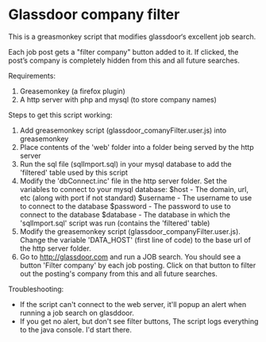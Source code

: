 # Glassdoor company filter

This is a greasmonkey script that modifies glassdoor‘s excellent job search.

Each job post gets a "filter company" button added to it. If clicked, the post’s company is completely hidden from this and all future searches.

Requirements:
1) Greasemonkey (a firefox plugin)
2) A http server with php and mysql (to store company names)

Steps to get this script working:
1) Add greasemonkey script (glassdoor_comanyFilter.user.js) into greasemonkey
2) Place contents of the 'web' folder into a folder being served by the http server
3) Run the sql file (sqlImport.sql) in your mysql database to add the 'filtered' table used by this script
4) Modify the 'dbConnect.inc' file in the http server folder. Set the variables to connect to your mysql database:
     $host - The domain, url, etc (along with port if not standard)
     $username - The username to use to connect to the database
     $password - The password to use to connect to the database
     $database - The database in which the 'sqlImport.sql' script was run (contains the 'filtered' table)
5) Modify the greasemonkey script (glassdoor_companyFilter.user.js).
     Change the variable 'DATA_HOST' (first line of code) to the base url of the http server folder.
6) Go to http://glassdoor.com and run a JOB search.
     You should see a button 'Filter company' by each job posting.
     Click on that button to filter out the posting's company from this and all future searches.

Troubleshooting:
- If the script can't connect to the web server, it'll popup an alert when running a job search on glasddoor.
- If you get no alert, but don't see filter buttons, The script logs everything to the java console.  I'd start there.
